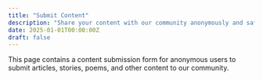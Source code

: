 ```yaml
---
title: "Submit Content"
description: "Share your content with our community anonymously and safely"
date: 2025-01-01T00:00:00Z
draft: false
---
```


This page contains a content submission form for anonymous users to submit articles, stories, poems, and other content to our community.